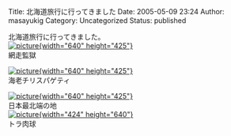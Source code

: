 Title: 北海道旅行に行ってきました
Date: 2005-05-09 23:24
Author: masayukig
Category: Uncategorized
Status: published

北海道旅行に行ってきました。  
[![picture](http://lunatic.xrea.jp/mt/archives/DSC_0465-thumb.JPG){width="640"
height="425"}](http://lunatic.xrea.jp/mt/archives/DSC_0465.html)  
網走監獄

[![picture](http://lunatic.xrea.jp/mt/archives/DSC_0497-thumb.jpg){width="640"
height="425"}](http://lunatic.xrea.jp/mt/archives/DSC_0497.html)  
海老チリスパゲティ

[![picture](http://lunatic.xrea.jp/mt/archives/DSC_0387-thumb.JPG){width="640"
height="425"}](http://lunatic.xrea.jp/mt/archives/DSC_0387.html)  
日本最北端の地  
[![picture](http://lunatic.xrea.jp/mt/archives/DSC_0687-thumb.JPG){width="424"
height="640"}](http://lunatic.xrea.jp/mt/archives/DSC_0687.html)  
トラ肉球

